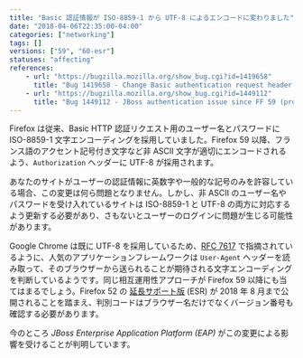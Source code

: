 ```yaml
---
title: "Basic 認証情報が ISO-8859-1 から UTF-8 によるエンコードに変わりました"
date: "2018-04-06T22:35:00-04:00"
categories: ["networking"]
tags: []
versions: ["59", "60-esr"]
statuses: "affecting"
references:
    - url: "https://bugzilla.mozilla.org/show_bug.cgi?id=1419658"
      title: "Bug 1419658 - Change Basic authentication request header username and password character encoding to UTF-8 (used to be ISO-8859-1)"
    - url: "https://bugzilla.mozilla.org/show_bug.cgi?id=1449112"
      title: "Bug 1449112 - JBoss authentication issue since FF 59 (problem with accents in authentication window ?) "
---
```

Firefox は従来、Basic HTTP 認証リクエスト用のユーザー名とパスワードに ISO-8859-1 文字エンコーディングを採用していました。Firefox 59 以降、フランス語のアクセント記号付き文字など非 ASCII 文字が適切にエンコードされるよう、`Authorization` ヘッダーに UTF-8 が採用されます。

あなたのサイトがユーザーの認証情報に英数字や一般的な記号のみを許容している場合、この変更は何ら問題となりません。しかし、非 ASCII のユーザー名やパスワードを受け入れているサイトは ISO-8859-1 と UTF-8 の両方に対応するよう更新する必要があり、さもないとユーザーのログインに問題が生じる可能性があります。

Google Chrome は既に UTF-8 を採用しているため、[RFC 7617](https://tools.ietf.org/html/rfc7617#appendix-B.3) で指摘されているように、人気のアプリケーションフレームワークは `User-Agent` ヘッダーを読み取って、そのブラウザーから送られることが期待される文字エンコーディングを判断しているようです。同じ相互運用性アプローチが Firefox 59 以降にも当てはまるでしょう。Firefox 52 の [延長サポート版](https://www.mozilla.org/firefox/organizations/) (ESR) が 2018 年 8 月まで公開されることを踏まえ、判別コードはブラウザー名だけでなくバージョン番号も確認する必要があります。

今のところ *JBoss Enterprise Application Platform (EAP)* がこの変更による影響を受けることが判明しています。
